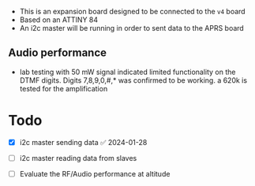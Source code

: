 - This is an expansion board designed to be connected to the `v4` board
- Based on an ATTINY 84
- An i2c master will be running in order to sent data to the APRS board


## Audio performance 

- lab testing with 50 mW signal indicated limited functionality on the DTMF digits. Digits 7,8,9,0,#,* was confirmed to be working. a 620k is tested for the amplification

# Todo

- [x] i2c master sending data ✅ 2024-01-28
- [ ] i2c master reading data from slaves
- [ ] Evaluate the RF/Audio performance at altitude

